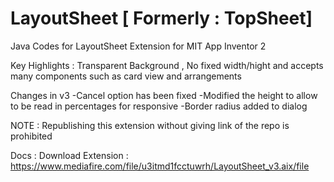 # LayoutSheet [ Formerly : TopSheet]
Java Codes for LayoutSheet Extension for MIT App Inventor 2

Key Highlights : Transparent Background , No fixed width/hight and accepts many components such as card view and arrangements

Changes in v3
-Cancel option has been fixed
-Modified the height to allow to be read in percentages for responsive
-Border radius added to dialog

NOTE : Republishing this extension without giving link of the repo is prohibited 


Docs : 
Download Extension : https://www.mediafire.com/file/u3itmd1fcctuwrh/LayoutSheet_v3.aix/file
